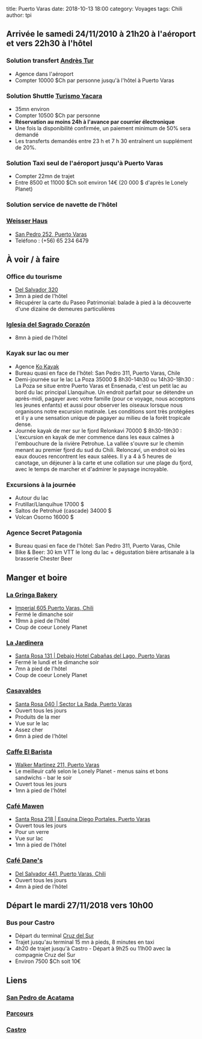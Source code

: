 title: Puerto Varas
date: 2018-10-13 18:00
category: Voyages
tags: Chili
author: tpi


## Arrivée le samedi 24/11/2010 à 21h20 à l'aéroport et vers 22h30 à l'hôtel
### Solution transfert [Andrès Tur](http://www.andrestour.com/transporte-al-aeropuerto/)
* Agence dans l'aéroport
* Compter 10000 $Ch par personne jusqu'à l'hôtel à Puerto Varas

### Solution Shuttle [Turismo Yacara](http://www.ayacara.cl/Transfers.htm)
* 35mn environ
* Compter 10500 $Ch par personne
* **Réservation au moins 24h à l'avance par courrier électronique**
* Une fois la disponibilité confirmée, un paiement minimum de 50% sera demandé
* Les transferts demandés entre 23 h et 7 h 30 entraînent un supplément de 20%.

### Solution Taxi seul de l'aéroport jusqu'à Puerto Varas
* Compter 22mn de trajet 
* Entre 8500 et 11000 $Ch soit environ 14€ (20 000 $ d'après le Lonely Planet)

### Solution service de navette de l'hôtel

### [Weisser Haus](https://www.weisserhaus.cl/en-gb)
* [San Pedro 252, Puerto Varas](https://www.google.fr/maps/place/Hotel+Weisserhaus/@-41.3165081,-72.9861715,17z/data=!3m1!4b1!4m7!3m6!1s0x961826d7ae24df37:0xb6cd1d80027b7485!5m1!1s2018-10-28!8m2!3d-41.3165121!4d-72.9839828)
* Teléfono : (+56) 65 234 6479 

## À voir / à faire

### Office du tourisme
* [Del Salvador 320](https://www.google.fr/maps/place/Del+Salvador+320,+Puerto+Varas,+Regi%C3%B3n+de+los+Lagos,+Chili/@-41.3172939,-72.9864863,17z/data=!4m5!3m4!1s0x961826d6fce7200f:0x91c5a1e1c1b76a8b!8m2!3d-41.3178543!4d-72.9843889)
* 3mn à pied de l'hôtel
* Récupérer la carte du Paseo Patrimonial: balade à pied à la découverte d'une dizaine de demeures particulières

### [Iglesia del Sagrado Corazón](https://www.google.fr/maps/place/Iglesia+del+Sagrado+Coraz%C3%B3n+de+Jes%C3%BAs/@-41.3202421,-72.9854547,17z/data=!4m5!3m4!1s0x9618278e65c1f827:0x44b432a9592794df!8m2!3d-41.3206571!4d-72.9861413)
* 8mn à pied de l'hôtel

### Kayak sur lac ou mer
* Agence [Ko Kayak](http://kokayak.cl/en/)
* Bureau quasi en face de l'hôtel: San Pedro 311, Puerto Varas, Chile
* Demi-journée sur le lac La Poza 35000 $ 8h30-14h30 ou 14h30-18h30 : La Poza se situe entre Puerto Varas et Ensenada, c'est un petit lac au bord du lac principal Llanquihue. Un endroit parfait pour se détendre un après-midi, pagayer avec votre famille (pour ce voyage, nous acceptons les jeunes enfants) et aussi pour observer les oiseaux lorsque nous organisons notre excursion matinale. Les conditions sont très protégées et il y a une sensation unique de pagayer au milieu de la forêt tropicale dense.
* Journée kayak de mer sur le fjord Relonkavi 70000 $ 8h30-19h30 : L'excursion en kayak de mer commence dans les eaux calmes à l'embouchure de la rivière Petrohue. La vallée s'ouvre sur le chemin menant au premier fjord du sud du Chili. Reloncaví, un endroit où les eaux douces rencontrent les eaux salées. Il y a 4 à 5 heures de canotage, un déjeuner à la carte et une collation sur une plage du fjord, avec le temps de marcher et d'admirer le paysage incroyable.

### Excursions à la journée
* Autour du lac
* Frutillar/Llanquihue 17000 $
* Saltos de Petrohué (cascade) 34000 $
* Volcan Osorno 16000 $

### Agence Secret Patagonia
* Bureau quasi en face de l'hôtel: San Pedro 311, Puerto Varas, Chile
* Bike & Beer: 30 km VTT le long du lac + dégustation bière artisanale à la brasserie Chester Beer


## Manger et boire

### [La Gringa Bakery](https://www.tripadvisor.fr/Restaurant_Review-g294299-d2039053-Reviews-La_Gringa_Bakery-Puerto_Varas_Los_Lagos_Region.html)
* [Imperial 605 Puerto Varas, Chili](https://www.google.fr/maps/place/La+Gringa+Bakery+Caf%C3%A9/@-41.323546,-72.9766903,17z/data=!3m1!4b1!4m5!3m4!1s0x961826c34c673b75:0xb3543344f1f34874!8m2!3d-41.32355!4d-72.9745016)
* Fermé le dimanche soir
* 19mn à pied de l'hôtel
* Coup de coeur Lonely Planet

### [La Jardinera](https://www.tripadvisor.fr/Restaurant_Review-g294299-d3871151-Reviews-La_Jardinera-Puerto_Varas_Los_Lagos_Region.html)
* [Santa Rosa 131 | Debajo Hotel Cabañas del Lago, Puerto Varas](https://www.google.fr/maps/place/La+Jardinera/@-41.3141811,-72.9827507,16z/data=!4m5!3m4!1s0x96182727e9b00003:0xa4c86b18bacc1849!8m2!3d-41.3134946!4d-72.9805191)
* Fermé le lundi et le dimanche soir
* 7mn à pied de l'hôtel
* Coup de coeur Lonely Planet

### [Casavaldes](https://www.tripadvisor.fr/Restaurant_Review-g294299-d2402331-Reviews-Restaurant_Casavaldes-Puerto_Varas_Los_Lagos_Region.html)
* [Santa Rosa 040 | Sector La Rada, Puerto Varas](https://www.google.fr/maps/place/Casa+Vald%C3%A9s/@-41.313727,-72.980629,17z/data=!4m12!1m6!3m5!1s0x96182727ef313dc7:0x60cac77a520e1af9!2sCasa+Vald%C3%A9s!8m2!3d-41.313727!4d-72.980629!3m4!1s0x96182727ef313dc7:0x60cac77a520e1af9!8m2!3d-41.313727!4d-72.980629)
* Ouvert tous les jours
* Produits de la mer
* Vue sur le lac
* Assez cher
* 6mn à pied de l'hôtel

### [Caffe El Barista](https://www.tripadvisor.fr/Restaurant_Review-g294299-d2140321-Reviews-Caffe_El_Barista-Puerto_Varas_Los_Lagos_Region.html)
* [Walker Martinez 211, Puerto Varas](https://www.google.fr/maps/place/El+Barista+Caff%C3%A9/@-41.3168658,-72.9832319,17z/data=!4m5!3m4!1s0x961826d7a34f1c95:0x266d02c00906edc4!8m2!3d-41.3168658!4d-72.9832319)
* Le meilleuir café selon le Lonely Planet - menus sains et bons sandwichs - bar le soir
* Ouvert tous les jours
* 1mn à pied de l'hôtel

### [Café Mawen](https://www.tripadvisor.fr/Restaurant_Review-g294299-d3285570-Reviews-Cafe_Mawen-Puerto_Varas_Los_Lagos_Region.html)
* [Santa Rosa 218 | Esquina Diego Portales, Puerto Varas](https://www.google.fr/maps/place/Caf%C3%A9+Mawen/@-41.316317,-72.9829737,17z/data=!4m12!1m6!3m5!1s0x961826d7bfd65a0b:0xcbe710c569182dc2!2sCaf%C3%A9+Mawen!8m2!3d-41.316317!4d-72.9829737!3m4!1s0x961826d7bfd65a0b:0xcbe710c569182dc2!8m2!3d-41.316317!4d-72.9829737)
* Ouvert tous les jours
* Pour un verre
* Vue sur lac
* 1mn à pied de l'hôtel

### [Café Dane's](https://www.tripadvisor.fr/Restaurant_Review-g294299-d2011413-Reviews-Cafe_Danes-Puerto_Varas_Los_Lagos_Region.html)
* [Del Salvador 441, Puerto Varas, Chili](https://www.google.fr/maps/place/Cafe+Dannes/@-41.3179042,-72.9876064,17z/data=!3m1!4b1!4m5!3m4!1s0x961826d689f5fdb7:0x3761a330b305b4a!8m2!3d-41.3179082!4d-72.9854177)
* Ouvert tous les jours
* 4mn à pied de l'hôtel

## Départ le mardi 27/11/2018 vers 10h00

### Bus pour Castro
* Départ du terminal [Cruz del Sur](https://www.google.fr/maps/place/Terminal+Puerto+Varas/@-41.3248315,-72.9868914,17z/data=!3m1!4b1!4m5!3m4!1s0x961826d1d5b4dadb:0x37e8e08ce213bd70!8m2!3d-41.3248355!4d-72.9847027)
* Trajet jusqu'au terminal 15 mn à pieds, 8 minutes en taxi
* 4h20 de trajet jusqu'à Castro - Départ à 9h25 ou 11h00 avec la compagnie Cruz del Sur
* Environ 7500 $Ch soit 10€

## Liens

### [San Pedro de Acatama](http://tse-tse.org/2018/10/san-pedro-de-acatama/)

### [Parcours](http://tse-tse.org/2018/10/chili-2018/)

### [Castro](http://tse-tse.org/2018/10/castro/)
